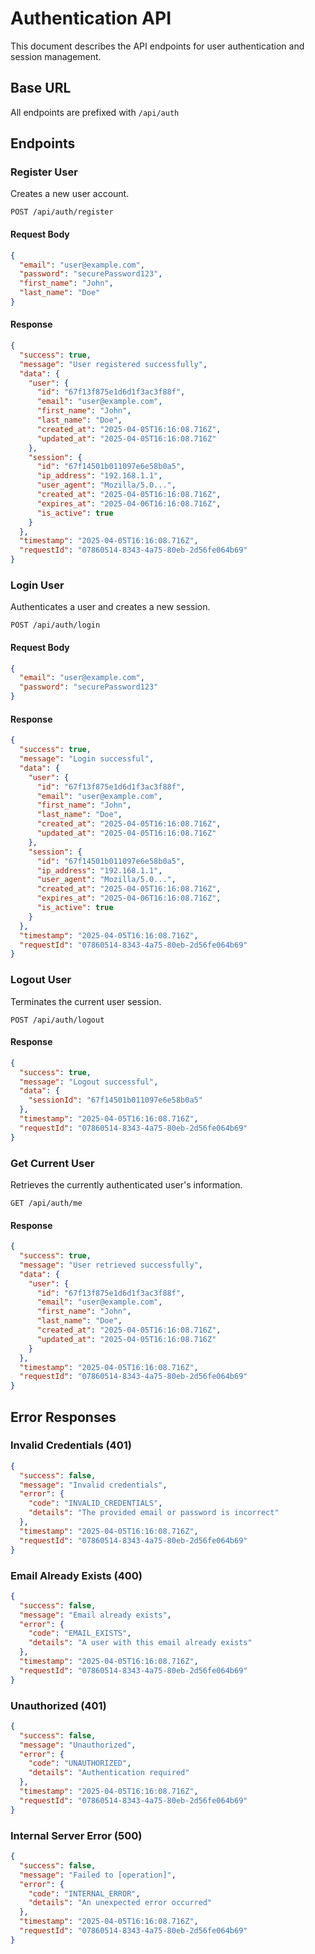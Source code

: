 # Authentication API

This document describes the API endpoints for user authentication and session management.

## Base URL

All endpoints are prefixed with `/api/auth`

## Endpoints

### Register User

Creates a new user account.

```http
POST /api/auth/register
```

#### Request Body

```json
{
  "email": "user@example.com",
  "password": "securePassword123",
  "first_name": "John",
  "last_name": "Doe"
}
```

#### Response

```json
{
  "success": true,
  "message": "User registered successfully",
  "data": {
    "user": {
      "id": "67f13f875e1d6d1f3ac3f88f",
      "email": "user@example.com",
      "first_name": "John",
      "last_name": "Doe",
      "created_at": "2025-04-05T16:16:08.716Z",
      "updated_at": "2025-04-05T16:16:08.716Z"
    },
    "session": {
      "id": "67f14501b011097e6e58b0a5",
      "ip_address": "192.168.1.1",
      "user_agent": "Mozilla/5.0...",
      "created_at": "2025-04-05T16:16:08.716Z",
      "expires_at": "2025-04-06T16:16:08.716Z",
      "is_active": true
    }
  },
  "timestamp": "2025-04-05T16:16:08.716Z",
  "requestId": "07860514-8343-4a75-80eb-2d56fe064b69"
}
```

### Login User

Authenticates a user and creates a new session.

```http
POST /api/auth/login
```

#### Request Body

```json
{
  "email": "user@example.com",
  "password": "securePassword123"
}
```

#### Response

```json
{
  "success": true,
  "message": "Login successful",
  "data": {
    "user": {
      "id": "67f13f875e1d6d1f3ac3f88f",
      "email": "user@example.com",
      "first_name": "John",
      "last_name": "Doe",
      "created_at": "2025-04-05T16:16:08.716Z",
      "updated_at": "2025-04-05T16:16:08.716Z"
    },
    "session": {
      "id": "67f14501b011097e6e58b0a5",
      "ip_address": "192.168.1.1",
      "user_agent": "Mozilla/5.0...",
      "created_at": "2025-04-05T16:16:08.716Z",
      "expires_at": "2025-04-06T16:16:08.716Z",
      "is_active": true
    }
  },
  "timestamp": "2025-04-05T16:16:08.716Z",
  "requestId": "07860514-8343-4a75-80eb-2d56fe064b69"
}
```

### Logout User

Terminates the current user session.

```http
POST /api/auth/logout
```

#### Response

```json
{
  "success": true,
  "message": "Logout successful",
  "data": {
    "sessionId": "67f14501b011097e6e58b0a5"
  },
  "timestamp": "2025-04-05T16:16:08.716Z",
  "requestId": "07860514-8343-4a75-80eb-2d56fe064b69"
}
```

### Get Current User

Retrieves the currently authenticated user's information.

```http
GET /api/auth/me
```

#### Response

```json
{
  "success": true,
  "message": "User retrieved successfully",
  "data": {
    "user": {
      "id": "67f13f875e1d6d1f3ac3f88f",
      "email": "user@example.com",
      "first_name": "John",
      "last_name": "Doe",
      "created_at": "2025-04-05T16:16:08.716Z",
      "updated_at": "2025-04-05T16:16:08.716Z"
    }
  },
  "timestamp": "2025-04-05T16:16:08.716Z",
  "requestId": "07860514-8343-4a75-80eb-2d56fe064b69"
}
```

## Error Responses

### Invalid Credentials (401)

```json
{
  "success": false,
  "message": "Invalid credentials",
  "error": {
    "code": "INVALID_CREDENTIALS",
    "details": "The provided email or password is incorrect"
  },
  "timestamp": "2025-04-05T16:16:08.716Z",
  "requestId": "07860514-8343-4a75-80eb-2d56fe064b69"
}
```

### Email Already Exists (400)

```json
{
  "success": false,
  "message": "Email already exists",
  "error": {
    "code": "EMAIL_EXISTS",
    "details": "A user with this email already exists"
  },
  "timestamp": "2025-04-05T16:16:08.716Z",
  "requestId": "07860514-8343-4a75-80eb-2d56fe064b69"
}
```

### Unauthorized (401)

```json
{
  "success": false,
  "message": "Unauthorized",
  "error": {
    "code": "UNAUTHORIZED",
    "details": "Authentication required"
  },
  "timestamp": "2025-04-05T16:16:08.716Z",
  "requestId": "07860514-8343-4a75-80eb-2d56fe064b69"
}
```

### Internal Server Error (500)

```json
{
  "success": false,
  "message": "Failed to [operation]",
  "error": {
    "code": "INTERNAL_ERROR",
    "details": "An unexpected error occurred"
  },
  "timestamp": "2025-04-05T16:16:08.716Z",
  "requestId": "07860514-8343-4a75-80eb-2d56fe064b69"
}
```

